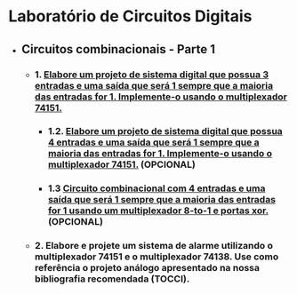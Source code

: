 # Laboratório de Circuitos Digitais


- ## Circuitos combinacionais - Parte 1
 
    - ### 1. [Elabore um projeto de sistema digital que possua 3 entradas e uma saída que será 1 sempre que a maioria das entradas for 1. Implemente-o usando o multiplexador 74151.](https://github.com/thearthurlima/EngenhariaEletrica/tree/main/LABCD/1-circ-combin-mux-74151)

        - ### 1.2. [Elabore um projeto de sistema digital que possua 4 entradas e uma saída que será 1 sempre que a maioria das entradas for 1. Implemente-o usando o multiplexador 74151.](https://github.com/thearthurlima/EngenhariaEletrica/tree/main/LABCD/1.2-circ-combin-mux-74151-%26-74157) (OPCIONAL)
        - ### 1.3 [Circuito combinacional com 4 entradas e uma saída que será 1 sempre que a maioria das entradas for 1 usando um multiplexador 8-to-1 e portas xor.](https://github.com/thearthurlima/EngenhariaEletrica/tree/main/LABCD/1.3-circ-combn-mux-74151-%26-portas-xor) (OPCIONAL)

    - ### 2. Elabore e projete um sistema de alarme utilizando o multiplexador 74151 e o multiplexador 74138. Use como referência o projeto análogo apresentado na nossa bibliografia recomendada (TOCCI).
